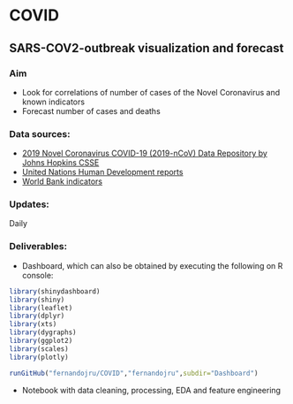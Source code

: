 # COVID
## SARS-COV2-outbreak visualization and forecast

### Aim
* Look for correlations of number of cases of the Novel Coronavirus and known indicators
* Forecast number of cases and deaths

### Data sources:
* [2019 Novel Coronavirus COVID-19 (2019-nCoV) Data Repository by Johns Hopkins CSSE](https://github.com/CSSEGISandData/COVID-19)
* [United Nations Human Development reports](http://hdr.undp.org/en/data)
* [World Bank indicators](https://data.worldbank.org/indicator/sp.pop.totl?end=2018&start=2018)

### Updates:
Daily

### Deliverables:
* Dashboard, which can also be obtained by executing the following on R console:

``` r
library(shinydashboard)
library(shiny)
library(leaflet)
library(dplyr)
library(xts)
library(dygraphs)
library(ggplot2)
library(scales)
library(plotly)

runGitHub("fernandojru/COVID","fernandojru",subdir="Dashboard")
```


* Notebook with data cleaning, processing, EDA and feature engineering

